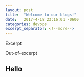 ```yaml
---
layout: post
title:  "Welcome to our blogs!"
date:   2017-4-18 23:16:01 -0600
categories: devops
excerpt_separator: <!--more-->
---
```


Excerpt
<!--more-->
Out-of-excerpt

## Hello

